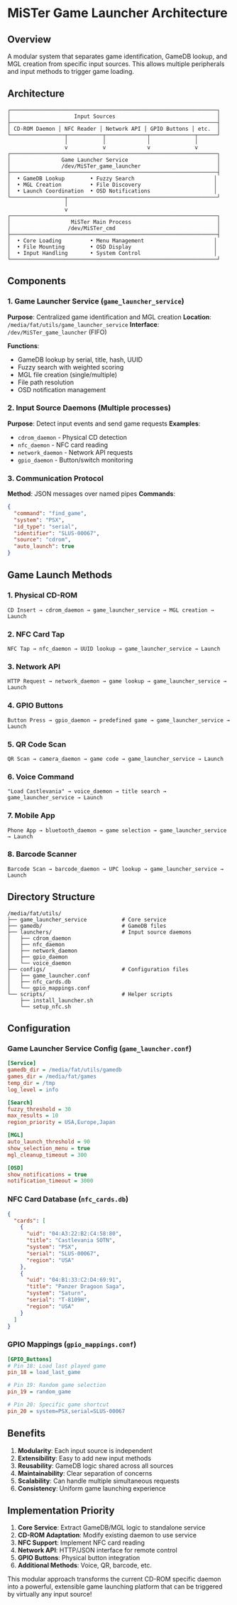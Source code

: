 # MiSTer Game Launcher Architecture

## Overview
A modular system that separates game identification, GameDB lookup, and MGL creation from specific input sources. This allows multiple peripherals and input methods to trigger game loading.

## Architecture

```
┌─────────────────────────────────────────────────────────────────┐
│                    Input Sources                                │
├─────────────────────────────────────────────────────────────────┤
│ CD-ROM Daemon │ NFC Reader │ Network API │ GPIO Buttons │ etc.  │
└─────────────────┬───────────┬─────────────┬──────────────┬──────┘
                  │           │             │              │
                  v           v             v              v
┌─────────────────────────────────────────────────────────────────┐
│                Game Launcher Service                            │
│                /dev/MiSTer_game_launcher                        │
├─────────────────────────────────────────────────────────────────┤
│  • GameDB Lookup        • Fuzzy Search                         │
│  • MGL Creation         • File Discovery                       │
│  • Launch Coordination  • OSD Notifications                    │
└─────────────────┬───────────────────────────────────────────────┘
                  │
                  v
┌─────────────────────────────────────────────────────────────────┐
│                   MiSTer Main Process                           │
│                  /dev/MiSTer_cmd                                │
├─────────────────────────────────────────────────────────────────┤
│  • Core Loading         • Menu Management                      │
│  • File Mounting        • OSD Display                          │
│  • Input Handling       • System Control                       │
└─────────────────────────────────────────────────────────────────┘
```

## Components

### 1. **Game Launcher Service** (`game_launcher_service`)
**Purpose**: Centralized game identification and MGL creation
**Location**: `/media/fat/utils/game_launcher_service`
**Interface**: `/dev/MiSTer_game_launcher` (FIFO)

**Functions**:
- GameDB lookup by serial, title, hash, UUID
- Fuzzy search with weighted scoring
- MGL file creation (single/multiple)
- File path resolution
- OSD notification management

### 2. **Input Source Daemons** (Multiple processes)
**Purpose**: Detect input events and send game requests
**Examples**:
- `cdrom_daemon` - Physical CD detection
- `nfc_daemon` - NFC card reading
- `network_daemon` - Network API requests
- `gpio_daemon` - Button/switch monitoring

### 3. **Communication Protocol**
**Method**: JSON messages over named pipes
**Commands**:
```json
{
  "command": "find_game",
  "system": "PSX",
  "id_type": "serial",
  "identifier": "SLUS-00067",
  "source": "cdrom",
  "auto_launch": true
}
```

## Game Launch Methods

### 1. **Physical CD-ROM**
```
CD Insert → cdrom_daemon → game_launcher_service → MGL creation → Launch
```

### 2. **NFC Card Tap**
```
NFC Tap → nfc_daemon → UUID lookup → game_launcher_service → Launch
```

### 3. **Network API**
```
HTTP Request → network_daemon → game lookup → game_launcher_service → Launch
```

### 4. **GPIO Buttons**
```
Button Press → gpio_daemon → predefined game → game_launcher_service → Launch
```

### 5. **QR Code Scan**
```
QR Scan → camera_daemon → game code → game_launcher_service → Launch
```

### 6. **Voice Command**
```
"Load Castlevania" → voice_daemon → title search → game_launcher_service → Launch
```

### 7. **Mobile App**
```
Phone App → bluetooth_daemon → game selection → game_launcher_service → Launch
```

### 8. **Barcode Scanner**
```
Barcode Scan → barcode_daemon → UPC lookup → game_launcher_service → Launch
```

## Directory Structure

```
/media/fat/utils/
├── game_launcher_service           # Core service
├── gamedb/                         # GameDB files
├── launchers/                      # Input source daemons
│   ├── cdrom_daemon
│   ├── nfc_daemon
│   ├── network_daemon
│   ├── gpio_daemon
│   └── voice_daemon
├── configs/                        # Configuration files
│   ├── game_launcher.conf
│   ├── nfc_cards.db
│   └── gpio_mappings.conf
└── scripts/                        # Helper scripts
    ├── install_launcher.sh
    └── setup_nfc.sh
```

## Configuration

### Game Launcher Service Config (`game_launcher.conf`)
```ini
[Service]
gamedb_dir = /media/fat/utils/gamedb
games_dir = /media/fat/games
temp_dir = /tmp
log_level = info

[Search]
fuzzy_threshold = 30
max_results = 10
region_priority = USA,Europe,Japan

[MGL]
auto_launch_threshold = 90
show_selection_menu = true
mgl_cleanup_timeout = 300

[OSD]
show_notifications = true
notification_timeout = 3000
```

### NFC Card Database (`nfc_cards.db`)
```json
{
  "cards": [
    {
      "uid": "04:A3:22:B2:C4:58:80",
      "title": "Castlevania SOTN",
      "system": "PSX",
      "serial": "SLUS-00067",
      "region": "USA"
    },
    {
      "uid": "04:B1:33:C2:D4:69:91",
      "title": "Panzer Dragoon Saga",
      "system": "Saturn",
      "serial": "T-8109H",
      "region": "USA"
    }
  ]
}
```

### GPIO Mappings (`gpio_mappings.conf`)
```ini
[GPIO_Buttons]
# Pin 18: Load last played game
pin_18 = load_last_game

# Pin 19: Random game selection
pin_19 = random_game

# Pin 20: Specific game shortcut
pin_20 = system=PSX,serial=SLUS-00067
```

## Benefits

1. **Modularity**: Each input source is independent
2. **Extensibility**: Easy to add new input methods
3. **Reusability**: GameDB logic shared across all sources
4. **Maintainability**: Clear separation of concerns
5. **Scalability**: Can handle multiple simultaneous requests
6. **Consistency**: Uniform game launching experience

## Implementation Priority

1. **Core Service**: Extract GameDB/MGL logic to standalone service
2. **CD-ROM Adaptation**: Modify existing daemon to use service
3. **NFC Support**: Implement NFC card reading
4. **Network API**: HTTP/JSON interface for remote control
5. **GPIO Buttons**: Physical button integration
6. **Additional Methods**: Voice, QR, barcode, etc.

This modular approach transforms the current CD-ROM specific daemon into a powerful, extensible game launching platform that can be triggered by virtually any input source!